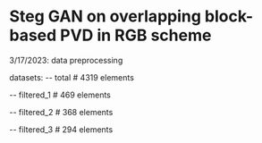 # Steg GAN on overlapping block-based PVD in RGB scheme

3/17/2023: data preprocessing

datasets:
-- total      # 4319 elements

-- filtered_1 # 469  elements

-- filtered_2 # 368  elements

-- filtered_3 # 294  elements

